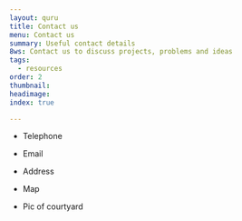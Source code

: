 ```yaml
---
layout: quru
title: Contact us
menu: Contact us
summary: Useful contact details
8ws: Contact us to discuss projects, problems and ideas
tags:
  - resources
order: 2
thumbnail:
headimage:
index: true

---
```


* Telephone

* Email

* Address

* Map

* Pic of courtyard
